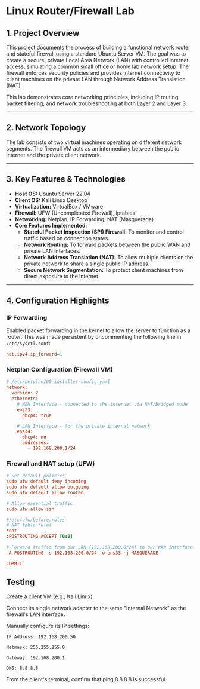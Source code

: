 # Linux Router/Firewall Lab

## 1. Project Overview

This project documents the process of building a functional network router and stateful firewall using a standard Ubuntu Server VM. The goal was to create a secure, private Local Area Network (LAN) with controlled internet access, simulating a common small office or home lab network setup. The firewall enforces security policies and provides internet connectivity to client machines on the private LAN through Network Address Translation (NAT).

This lab demonstrates core networking principles, including IP routing, packet filtering, and network troubleshooting at both Layer 2 and Layer 3.

---

## 2. Network Topology

The lab consists of two virtual machines operating on different network segments. The firewall VM acts as an intermediary between the public internet and the private client network.



---

## 3. Key Features & Technologies

* **Host OS:** Ubuntu Server 22.04
* **Client OS:** Kali Linux Desktop
* **Virtualization:** VirtualBox / VMware
* **Firewall:** UFW (Uncomplicated Firewall), iptables
* **Networking:** Netplan, IP Forwarding, NAT (Masquerade)
* **Core Features Implemented:**
    * **Stateful Packet Inspection (SPI) Firewall:** To monitor and control traffic based on connection states.
    * **Network Routing:** To forward packets between the public WAN and private LAN interfaces.
    * **Network Address Translation (NAT):** To allow multiple clients on the private network to share a single public IP address.
    * **Secure Network Segmentation:** To protect client machines from direct exposure to the internet.

---

## 4. Configuration Highlights

### IP Forwarding

Enabled packet forwarding in the kernel to allow the server to function as a router. This was made persistent by uncommenting the following line in `/etc/sysctl.conf`:
```ini
net.ipv4.ip_forward=1
```
### Netplan Configuration (Firewall VM)

``` ini
# /etc/netplan/00-installer-config.yaml
network:
  version: 2
  ethernets:
    # WAN Interface - connected to the internet via NAT/Bridged mode
    ens33:
      dhcp4: true

    # LAN Interface - for the private internal network
    ens34:
      dhcp4: no
      addresses:
        - 192.168.200.1/24
```
### Firewall and NAT setup (UFW)

``` ini
# Set default policies
sudo ufw default deny incoming
sudo ufw default allow outgoing
sudo ufw default allow routed

# Allow essential traffic
sudo ufw allow ssh

#/etc/ufw/before.rules
# NAT table rules
*nat
:POSTROUTING ACCEPT [0:0]

# Forward traffic from our LAN (192.168.200.0/24) to our WAN interface (ens33)
-A POSTROUTING -s 192.168.200.0/24 -o ens33 -j MASQUERADE

COMMIT
```

## Testing
  Create a client VM (e.g., Kali Linux).

  Connect its single network adapter to the same "Internal Network" as the firewall's LAN interface.

  Manually configure its IP settings:
  
    IP Address: 192.168.200.50
    
    Netmask: 255.255.255.0
    
    Gateway: 192.168.200.1
    
    DNS: 8.8.8.8

    
  From the client's terminal, confirm that ping 8.8.8.8 is successful.

